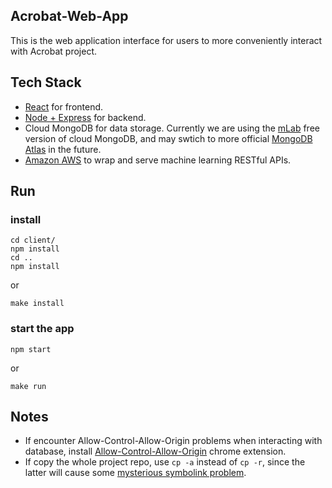 ## Acrobat-Web-App
This is the web application interface for users to more conveniently interact with Acrobat project.


## Tech Stack
- [React](https://reactjs.org/) for frontend.
- [Node + Express](https://nodejs.org/en/) for backend.
- Cloud MongoDB for data storage. Currently we are using the [mLab](https://mlab.com) free version of cloud MongoDB, and may swtich to more official [MongoDB Atlas](https://www.mongodb.com/cloud/atlas) in the future.
- [Amazon AWS](https://aws.amazon.com/) to wrap and serve machine learning RESTful APIs.


## Run
<!-- If don't have create-react-app installed yet
```
npm i -g create-react-app
``` -->

### install
```
cd client/
npm install
cd ..
npm install
```
or 
```
make install
```

### start the app
```
npm start
```
or
```
make run
```


## Notes
- If encounter Allow-Control-Allow-Origin problems when interacting with database, install [Allow-Control-Allow-Origin](https://chrome.google.com/webstore/detail/allow-control-allow-origi/nlfbmbojpeacfghkpbjhddihlkkiljbi) chrome extension.
- If copy the whole project repo, use `cp -a` instead of `cp -r`, since the latter will cause some [mysterious symbolink problem](https://github.com/facebook/create-react-app/issues/200).
